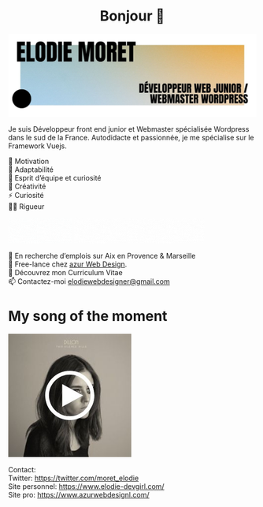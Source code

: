  <h1 align="center">Bonjour 👋</h1>

![Cover](https://github.com/elodiew/elodiew/blob/main/img/Elodie.jpg)

Je suis Développeur front end junior et Webmaster spécialisée Wordpress dans le sud de la France. Autodidacte et passionnée, je me spécialise sur le Framework Vuejs. 

💖 Motivation <br/>
🌟 Adaptabilité <br/>
🍏 Esprit d’équipe et curiosité <br/>
🙌 Créativité <br/>
⚡ Curiosité <br/>
✍🏻 Rigueur <br/>

<a title="Portfolio, elodie Moret" href="https://www.elodie-devgirl.com/"><img alt="My portfolio, elodie Moret" src="https://github.com/elodiew/elodiew/blob/main/img/portfolio.gif" width="130" /></a> <a title="Azur Web Design Pro" href="https://www.azurwebdesign.com/"><img alt="Azur Web Design Pro" src="https://github.com/elodiew/elodiew/blob/main/img/pro.gif" width="130" /></a> <a title="Twitter Profile" href="https://twitter.com/moret_elodie"><img alt="MY Twitter Profile" src="https://github.com/elodiew/elodiew/blob/main/img/twitter.gif" width="130" /></a>

💼 En recherche d’emplois sur Aix en Provence & Marseille <br/>
🚀 Free-lance chez [azur Web Design](https://www.azurwebdesign.com/). <br/>
🔖 Découvrez mon Curriculum Vitae <br/>
📫 Contactez-moi elodiewebdesigner@gmail.com <br/>

# My song of the moment

[![Spotify](https://github.com/elodiew/elodiew/blob/main/img/song1.jpg)](https://www.youtube.com/watch?v=BDsuR22GQPQ) <br/>

Contact:<br/>
Twitter: https://twitter.com/moret_elodie <br/>
Site personnel: https://www.elodie-devgirl.com/ <br/>
Site pro: https://www.azurwebdesignl.com/ <br/>



